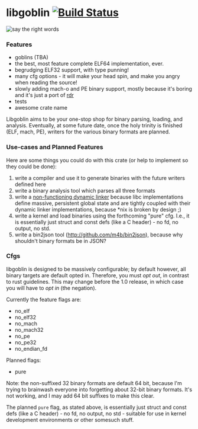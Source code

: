 # libgoblin [![Build Status](https://travis-ci.org/m4b/goblin.svg?branch=master)](https://travis-ci.org/m4b/goblin)

![say the right words](https://s-media-cache-ak0.pinimg.com/736x/1b/6a/aa/1b6aaa2bae005e2fed84b1a7c32ecb1b.jpg)

### Features

* goblins (TBA)
* the best, most feature complete ELF64 implementation, ever.
* begrudging ELF32 support, with type punning!
* many cfg options - it will make your head spin, and make you angry when reading the source!
* slowly adding mach-o and PE binary support, mostly because it's boring and it's just a port of [rdr](http://github.com/m4b/rdr)
* tests
* awesome crate name

Libgoblin aims to be your one-stop shop for binary parsing, loading, and analysis.  Eventually, at some future date, once the holy trinity is finished (ELF, mach, PE), writers for the various binary formats are planned.

### Use-cases and Planned Features

Here are some things you could do with this crate (or help to implement so they could be done):

1. write a compiler and use it to generate binaries with the future writers defined here
2. write a binary analysis tool which parses all three formats
3. write a [non-functioning dynamic linker](http://github.com/m4b/dryad) because libc implementations define massive, persistent global state and are tightly coupled with their dynamic linker implementations, because *nix is broken by design ;)
4. write a kernel and load binaries using the forthcoming "pure" cfg. I.e., it is essentially just struct and const defs (like a C header) - no fd, no output, no std.
5. write a bin2json tool (http://github.com/m4b/bin2json), because why shouldn't binary formats be in JSON?

### Cfgs

libgoblin is designed to be massively configurable; by default however, all binary targets are default opted in.  Therefore, you must _opt out_, in contrast to rust guidelines.  This may change before the 1.0 release, in which case you will have to _opt in_ (the negation).

Currently the feature flags are:

* no_elf
* no_elf32
* no_mach
* no_mach32
* no_pe
* no_pe32
* no_endian_fd

Planned flags:

* pure

Note: the non-suffixed 32 binary formats are default 64 bit, because I'm trying to brainwash everyone into forgetting about 32-bit binary formats.  It's not working, and I may add 64 bit suffixes to make this clear.

The planned `pure` flag, as stated above, is essentially just struct and const defs (like a C header) - no fd, no output, no std - suitable for use in kernel development environments or other somesuch stuff.
